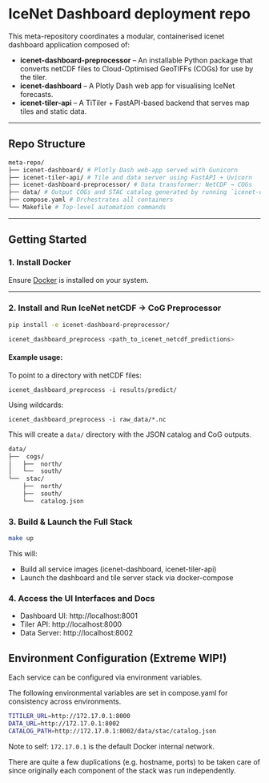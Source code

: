 # IceNet Dashboard deployment repo

This meta-repository coordinates a modular, containerised icenet dashboard application composed of:

- **icenet-dashboard-preprocessor** – An installable Python package that converts netCDF files to Cloud-Optimised GeoTIFFs (COGs) for use by the tiler.
- **icenet-dashboard** – A Plotly Dash web app for visualising IceNet forecasts.
- **icenet-tiler-api** – A TiTiler + FastAPI-based backend that serves map tiles and static data.

---

## Repo Structure

```bash
meta-repo/
├── icenet-dashboard/ # Plotly Dash web-app served with Gunicorn
├── icenet-tiler-api/ # Tile and data server using FastAPI + Uvicorn
├── icenet-dashboard-preprocessor/ # Data transformer: NetCDF → COGs
├── data/ # Output COGs and STAC catalog generated by running `icenet-dashboard-preprocessor` on IceNet prediction netCDF files
├── compose.yaml # Orchestrates all containers
└── Makefile # Top-level automation commands
```

---

## Getting Started

### 1. Install Docker

Ensure [Docker](https://docs.docker.com/get-docker/) is installed on your system.

---

### 2. Install and Run IceNet netCDF -> CoG Preprocessor

```bash
pip install -e icenet-dashboard-preprocessor/

icenet_dashboard_preprocess <path_to_icenet_netcdf_predictions>
```

#### Example usage:

To point to a directory with netCDF files:

`icenet_dashboard_preprocess -i results/predict/`

Using wildcards:

`icenet_dashboard_preprocess -i raw_data/*.nc`

This will create a `data/` directory with the JSON catalog and CoG outputs.

```bash
data/
├──  cogs/
│   ├──  north/
│   └──  south/
└──  stac/
    ├──  north/
    ├──  south/
    └──  catalog.json
```

### 3. Build & Launch the Full Stack

```bash
make up
```

This will:

* Build all service images (icenet-dashboard, icenet-tiler-api)
* Launch the dashboard and tile server stack via docker-compose

### 4. Access the UI Interfaces and Docs

* Dashboard UI: http://localhost:8001
* Tiler API: http://localhost:8000
* Data Server: http://localhost:8002

## Environment Configuration (Extreme WIP!)

Each service can be configured via environment variables.

The following environmental variables are set in compose.yaml for consistency across environments.

```bash
TITILER_URL=http://172.17.0.1:8000
DATA_URL=http://172.17.0.1:8002
CATALOG_PATH=http://172.17.0.1:8002/data/stac/catalog.json
```

Note to self: `172.17.0.1` is the default Docker internal network.

There are quite a few duplications (e.g. hostname, ports) to be taken care of since originally each
component of the stack was run independently.


